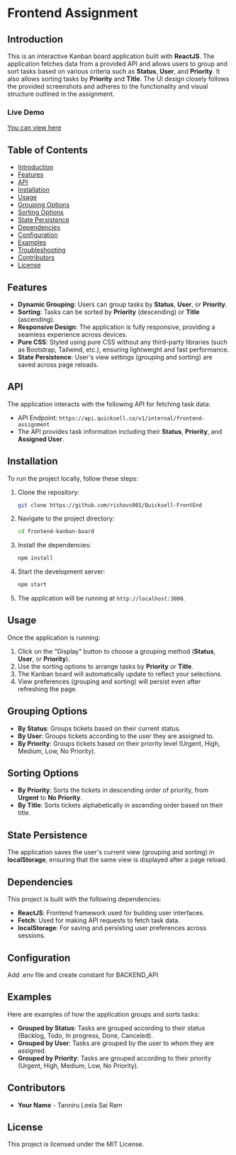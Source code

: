 # Frontend Assignment

## Introduction

This is an interactive Kanban board application built with **ReactJS**. The application fetches data from a provided API and allows users to group and sort tasks based on various criteria such as **Status**, **User**, and **Priority**. It also allows sorting tasks by **Priority** and **Title**. The UI design closely follows the provided screenshots and adheres to the functionality and visual structure outlined in the assignment.

### Live Demo
[You can view here](https://quicksell-frontend-pr9g.onrender.com/)

## Table of Contents

- [Introduction](#introduction)
- [Features](#features)
- [API](#api)
- [Installation](#installation)
- [Usage](#usage)
- [Grouping Options](#grouping-options)
- [Sorting Options](#sorting-options)
- [State Persistence](#state-persistence)
- [Dependencies](#dependencies)
- [Configuration](#configuration)
- [Examples](#examples)
- [Troubleshooting](#troubleshooting)
- [Contributors](#contributors)
- [License](#license)

## Features

- **Dynamic Grouping**: Users can group tasks by **Status**, **User**, or **Priority**.
- **Sorting**: Tasks can be sorted by **Priority** (descending) or **Title** (ascending).
- **Responsive Design**: The application is fully responsive, providing a seamless experience across devices.
- **Pure CSS**: Styled using pure CSS without any third-party libraries (such as Bootstrap, Tailwind, etc.), ensuring lightweight and fast performance.
- **State Persistence**: User's view settings (grouping and sorting) are saved across page reloads.

## API

The application interacts with the following API for fetching task data:

- API Endpoint: `https://api.quicksell.co/v1/internal/frontend-assignment`
- The API provides task information including their **Status**, **Priority**, and **Assigned User**.

## Installation

To run the project locally, follow these steps:

1. Clone the repository:
    ```bash
    git clone https://github.com/rishavs001/Quicksell-FrontEnd
    ```

2. Navigate to the project directory:
    ```bash
    cd frontend-kanban-board
    ```

3. Install the dependencies:
    ```bash
    npm install
    ```

4. Start the development server:
    ```bash
    npm start
    ```

5. The application will be running at `http://localhost:3000`.

## Usage

Once the application is running:

1. Click on the "Display" button to choose a grouping method (**Status**, **User**, or **Priority**).
2. Use the sorting options to arrange tasks by **Priority** or **Title**.
3. The Kanban board will automatically update to reflect your selections.
4. View preferences (grouping and sorting) will persist even after refreshing the page.

## Grouping Options

- **By Status**: Groups tickets based on their current status.
- **By User**: Groups tickets according to the user they are assigned to.
- **By Priority**: Groups tickets based on their priority level (Urgent, High, Medium, Low, No Priority).

## Sorting Options

- **By Priority**: Sorts the tickets in descending order of priority, from **Urgent** to **No Priority**.
- **By Title**: Sorts tickets alphabetically in ascending order based on their title.

## State Persistence

The application saves the user's current view (grouping and sorting) in **localStorage**, ensuring that the same view is displayed after a page reload.

## Dependencies

This project is built with the following dependencies:

- **ReactJS**: Frontend framework used for building user interfaces.
- **Fetch**: Used for making API requests to fetch task data.
- **localStorage**: For saving and persisting user preferences across sessions.

## Configuration

Add .env file and create constant for BACKEND_API

## Examples

Here are examples of how the application groups and sorts tasks:

- **Grouped by Status**: Tasks are grouped according to their status (Backlog, Todo, In progress, Done, Canceled).
- **Grouped by User**: Tasks are grouped by the user to whom they are assigned.
- **Grouped by Priority**: Tasks are grouped according to their priority (Urgent, High, Medium, Low, No Priority).



## Contributors

- **Your Name** - Tanniru Leela Sai Ram

## License

This project is licensed under the MIT License. 
